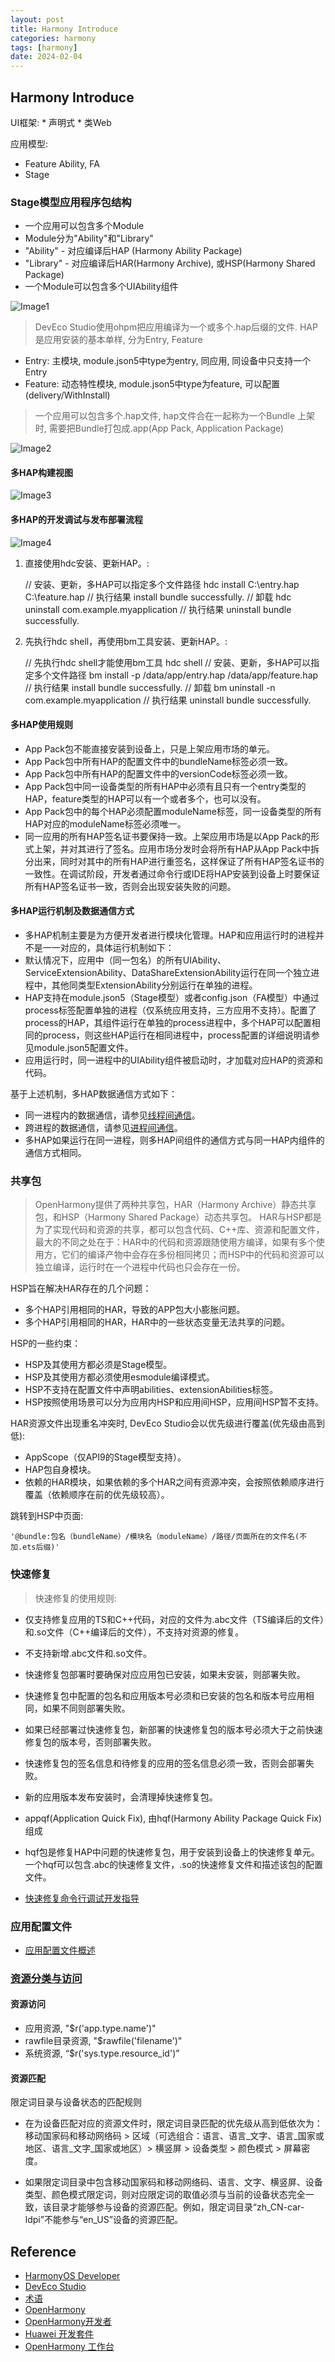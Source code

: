 ```yaml
---
layout: post
title: Harmony Introduce 
categories: harmony
tags: [harmony]
date: 2024-02-04
---
```


## Harmony Introduce 

UI框架:
    * 声明式
    * 类Web
 
应用模型:
  * Feature Ability, FA
  * Stage

### Stage模型应用程序包结构

* 一个应用可以包含多个Module
* Module分为"Ability"和"Library"
* "Ability" - 对应编译后HAP (Harmony Ability Package)
* "Library" - 对应编译后HAR(Harmony Archive), 或HSP(Harmony Shared Package)
* 一个Module可以包含多个UIAbility组件

![Image1](https://alliance-communityfile-drcn.dbankcdn.com/FileServer/getFile/cmtyPub/011/111/111/0000000000011111111.20240115191018.00543822837038786498842254176984:50001231000000:2800:1E4E5D4ADB3EE781EFCFF1BA3AB96B1533F3536ED04BE9CBABE15DC5C5758396.png?needInitFileName=true?needInitFileName=true?needInitFileName=true?needInitFileName=true?needInitFileName=true)

> DevEco Studio使用ohpm把应用编译为一个或多个.hap后缀的文件. HAP是应用安装的基本单样, 分为Entry, Feature

* Entry: 主模块, module.json5中type为entry, 同应用, 同设备中只支持一个Entry
* Feature: 动态特性模块, module.json5中type为feature, 可以配置(delivery/WithInstall)

> 一个应用可以包含多个.hap文件, hap文件合在一起称为一个Bundle
> 上架时, 需要把Bundle打包成.app(App Pack, Application Package)

![Image2](https://alliance-communityfile-drcn.dbankcdn.com/FileServer/getFile/cmtyPub/011/111/111/0000000000011111111.20240115191018.96198009942332448006354049693122:50001231000000:2800:2F19D426B3518EA33A9319446AA8B3761561AB68B7A3B3B4ADEBA7C77BDB3364.png?needInitFileName=true?needInitFileName=true?needInitFileName=true?needInitFileName=true?needInitFileName=true)

#### 多HAP构建视图

![Image3](https://alliance-communityfile-drcn.dbankcdn.com/FileServer/getFile/cmtyPub/011/111/111/0000000000011111111.20240115191019.18853973237489651667072369103380:50001231000000:2800:8EBB09701032F3A121A0DBEF611E30467A111EC34F84A81F534E3EADF315A042.png?needInitFileName=true?needInitFileName=true?needInitFileName=true?needInitFileName=true?needInitFileName=true)

#### 多HAP的开发调试与发布部署流程

![Image4](https://alliance-communityfile-drcn.dbankcdn.com/FileServer/getFile/cmtyPub/011/111/111/0000000000011111111.20240115191019.81095604925746446771343672091636:50001231000000:2800:44085E776296058A5775C25D9DE2D78B55DC31C8DB14398FCB0AFAE3DEC15CCC.png?needInitFileName=true?needInitFileName=true?needInitFileName=true?needInitFileName=true?needInitFileName=true)

1. 直接使用hdc安装、更新HAP。:

    // 安装、更新，多HAP可以指定多个文件路径
    hdc install C:\entry.hap C:\feature.hap
    // 执行结果
    install bundle successfully.
    // 卸载
    hdc uninstall com.example.myapplication
    // 执行结果
    uninstall bundle successfully.

2. 先执行hdc shell，再使用bm工具安装、更新HAP。:

    // 先执行hdc shell才能使用bm工具
    hdc shell
    // 安装、更新，多HAP可以指定多个文件路径
    bm install -p /data/app/entry.hap /data/app/feature.hap
    // 执行结果
    install bundle successfully.
    // 卸载
    bm uninstall -n com.example.myapplication
    // 执行结果
    uninstall bundle successfully.

#### 多HAP使用规则

* App Pack包不能直接安装到设备上，只是上架应用市场的单元。
* App Pack包中所有HAP的配置文件中的bundleName标签必须一致。
* App Pack包中所有HAP的配置文件中的versionCode标签必须一致。
* App Pack包中同一设备类型的所有HAP中必须有且只有一个entry类型的HAP，feature类型的HAP可以有一个或者多个，也可以没有。
* App Pack包中的每个HAP必须配置moduleName标签，同一设备类型的所有HAP对应的moduleName标签必须唯一。
* 同一应用的所有HAP签名证书要保持一致。上架应用市场是以App Pack的形式上架，并对其进行了签名。应用市场分发时会将所有HAP从App Pack中拆分出来，同时对其中的所有HAP进行重签名，这样保证了所有HAP签名证书的一致性。在调试阶段，开发者通过命令行或IDE将HAP安装到设备上时要保证所有HAP签名证书一致，否则会出现安装失败的问题。

#### 多HAP运行机制及数据通信方式

* 多HAP机制主要是为方便开发者进行模块化管理。HAP和应用运行时的进程并不是一一对应的，具体运行机制如下：
* 默认情况下，应用中（同一包名）的所有UIAbility、ServiceExtensionAbility、DataShareExtensionAbility运行在同一个独立进程中，其他同类型ExtensionAbility分别运行在单独的进程。
* HAP支持在module.json5（Stage模型）或者config.json（FA模型）中通过process标签配置单独的进程（仅系统应用支持，三方应用不支持）。配置了process的HAP，其组件运行在单独的process进程中，多个HAP可以配置相同的process，则这些HAP运行在相同进程中，process配置的详细说明请参见module.json5配置文件。
* 应用运行时，同一进程中的UIAbility组件被启动时，才加载对应HAP的资源和代码。

基于上述机制，多HAP数据通信方式如下：
* 同一进程内的数据通信，请参见[线程间通信](https://developer.huawei.com/consumer/cn/doc/harmonyos-guides-V2/thread-model-stage-0000001428061492-V2)。
* 跨进程的数据通信，请参见[进程间通信](https://developer.huawei.com/consumer/cn/doc/harmonyos-guides-V2/process-model-stage-0000001428061488-V2)。
* 多HAP如果运行在同一进程，则多HAP间组件的通信方式与同一HAP内组件的通信方式相同。

### 共享包

> OpenHarmony提供了两种共享包，HAR（Harmony Archive）静态共享包，和HSP（Harmony Shared Package）动态共享包。
> HAR与HSP都是为了实现代码和资源的共享，都可以包含代码、C++库、资源和配置文件，最大的不同之处在于：HAR中的代码和资源跟随使用方编译，如果有多个使用方，它们的编译产物中会存在多份相同拷贝；而HSP中的代码和资源可以独立编译，运行时在一个进程中代码也只会存在一份。

HSP旨在解决HAR存在的几个问题：

* 多个HAP引用相同的HAR，导致的APP包大小膨胀问题。
* 多个HAP引用相同的HAR，HAR中的一些状态变量无法共享的问题。

HSP的一些约束：

* HSP及其使用方都必须是Stage模型。
* HSP及其使用方都必须使用esmodule编译模式。
* HSP不支持在配置文件中声明abilities、extensionAbilities标签。
* HSP按照使用场景可以分为应用内HSP和应用间HSP，应用间HSP暂不支持。

HAR资源文件出现重名冲突时, DevEco Studio会以优先级进行覆盖(优先级由高到低):
* AppScope（仅API9的Stage模型支持）。
* HAP包自身模块。
* 依赖的HAR模块，如果依赖的多个HAR之间有资源冲突，会按照依赖顺序进行覆盖（依赖顺序在前的优先级较高）。

跳转到HSP中页面:

    '@bundle:包名（bundleName）/模块名（moduleName）/路径/页面所在的文件名(不加.ets后缀)'

### 快速修复

> 快速修复的使用规则:
* 仅支持修复应用的TS和C++代码，对应的文件为.abc文件（TS编译后的文件）和.so文件（C++编译后的文件），不支持对资源的修复。
* 不支持新增.abc文件和.so文件。
* 快速修复包部署时要确保对应应用包已安装，如果未安装，则部署失败。
* 快速修复包中配置的包名和应用版本号必须和已安装的包名和版本号应用相同，如果不同则部署失败。
* 如果已经部署过快速修复包，新部署的快速修复包的版本号必须大于之前快速修复包的版本号，否则部署失败。
* 快速修复包的签名信息和待修复的应用的签名信息必须一致，否则会部署失败。
* 新的应用版本发布安装时，会清理掉快速修复包。

* appqf(Application Quick Fix), 由hqf(Harmony Ability Package Quick Fix)组成
* hqf包是修复HAP中问题的快速修复包，用于安装到设备上的快速修复单元。一个hqf可以包含.abc的快速修复文件，.so的快速修复文件和描述该包的配置文件。

+ [快速修复命令行调试开发指导](https://developer.huawei.com/consumer/cn/doc/harmonyos-guides-V2/quickfix-debug-0000001493903876-V2)

### 应用配置文件

+ [应用配置文件概述](https://developer.huawei.com/consumer/cn/doc/harmonyos-guides-V2/application-configuration-file-overview-stage-0000001428061460-V2)

### [资源分类与访问](https://developer.huawei.com/consumer/cn/doc/harmonyos-guides-V2/resource-categories-and-access-0000001711674888-V2)

#### 资源访问

* 应用资源, "$r('app.type.name')"
* rawfile目录资源, "$rawfile('filename')"
* 系统资源, “$r('sys.type.resource_id')”

#### 资源匹配

限定词目录与设备状态的匹配规则

* 在为设备匹配对应的资源文件时，限定词目录匹配的优先级从高到低依次为：移动国家码和移动网络码 > 区域（可选组合：语言、语言_文字、语言_国家或地区、语言_文字_国家或地区）> 横竖屏 > 设备类型 > 颜色模式 > 屏幕密度。

* 如果限定词目录中包含移动国家码和移动网络码、语言、文字、横竖屏、设备类型、颜色模式限定词，则对应限定词的取值必须与当前的设备状态完全一致，该目录才能够参与设备的资源匹配。例如，限定词目录“zh_CN-car-ldpi”不能参与“en_US”设备的资源匹配。

## Reference

+ [HarmonyOS Developer](https://developer.huawei.com/consumer/cn/)
+ [DevEco Studio](https://developer.huawei.com/consumer/cn/doc/harmonyos-guides-V2/devecostudio_userguide-0000001054619202-V2)
+ [术语](https://developer.huawei.com/consumer/cn/doc/harmonyos-guides-V2/glossary-0000000000029587-V2)
+ [OpenHarmony](https://www.openharmony.cn/mainPlay)
+ [OpenHarmony开发者](https://space.bilibili.com/2029471800)
+ [Huawei 开发套件](https://developer.huawei.com/consumer/cn/market/prod-list/4a15e94084304e3a970b254e8a848886)
+ [OpenHarmony 工作台](http://ci.openharmony.cn/workbench/cicd/codecontrol/list)
